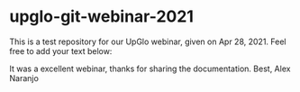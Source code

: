 # upglo-git-webinar-2021

This is a test repository for our UpGlo webinar, given on Apr 28, 2021.
Feel free to add your text below:

It was a excellent webinar, thanks for sharing the documentation. Best, Alex Naranjo

